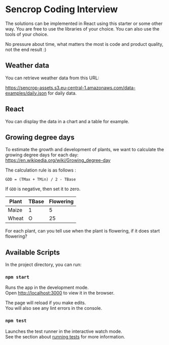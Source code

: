 # Sencrop Coding Interview

The solutions can be implemented in React using this starter or some other way.
You are free to use the libraries of your choice.
You can also use the tools of your choice.

No pressure about time, what matters the most is code and product quality, not the end result :)

## Weather data

You can retrieve weather data from this URL:

https://sencrop-assets.s3.eu-central-1.amazonaws.com/data-examples/daily.json for daily data.

## React

You can display the data in a chart and a table for example.

## Growing degree days

To estimate the growth and development of plants, we want to calculate the growing degree days for each day: https://en.wikipedia.org/wiki/Growing_degree-day

The calculation rule is as follows :

```
GDD = (TMax + TMin) / 2 - TBase
```

If `GDD` is negative, then set it to zero.

| Plant | TBase | Flowering |
|-------|-------|-----------|
| Maize | 1     | 5         |
| Wheat | O     | 25        |

For each plant, can you tell use when the plant is flowering, if it does start flowering?

## Available Scripts

In the project directory, you can run:

### `npm start`

Runs the app in the development mode.\
Open [http://localhost:3000](http://localhost:3000) to view it in the browser.

The page will reload if you make edits.\
You will also see any lint errors in the console.

### `npm test`

Launches the test runner in the interactive watch mode.\
See the section about [running tests](https://facebook.github.io/create-react-app/docs/running-tests) for more information.

